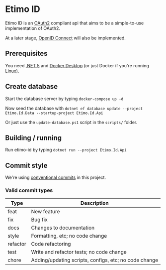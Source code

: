 # Etimo ID

Etimo ID is an [OAuth2](https://tools.ietf.org/html/rfc6749#section-5.2) compliant api that aims to be a simple-to-use implementation of OAuth2.

At a later stage, [OpenID Connect](https://openid.net/specs/openid-connect-core-1_0.html) will also be implemented.

## Prerequisites

You need [.NET 5](https://dotnet.microsoft.com/download/dotnet/5.0) and [Docker Desktop](https://www.docker.com/products/docker-desktop) (or just Docker if you're running Linux).

## Create database

Start the database server by typing `docker-compose up -d`

Now seed the database with `dotnet ef database update --project Etimo.Id.Data --startup-project Etimo.Id.Api`

Or just use the `update-database.ps1` script in the `scripts/` folder.

## Building / running

Run etimo-id by typing `dotnet run --project Etimo.Id.Api`

## Commit style

We're using [conventional commits](https://www.conventionalcommits.org/en/v1.0.0/) in this project.

### Valid commit types

Type | Description
--- | ---
feat | New feature
fix | Bug fix
docs | Changes to documentation
style | Formatting, etc; no code change
refactor | Code refactoring
test | Write and refactor tests; no code change
chore | Adding/updating scripts, configs, etc; no code change
